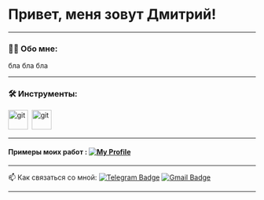 # Привет, меня зовут Дмитрий!

---

### :man_technologist: Обо мне:

бла бла бла


---

### 🛠 Инструменты:

<div>
  <img src="https://upload.wikimedia.org/wikipedia/commons/thumb/0/05/Scikit_learn_logo_small.svg/1280px-Scikit_learn_logo_small.svg.png" title="scikit learn" alt="git" width="40" height="40"/>&nbsp
  <img src="https://upload.wikimedia.org/wikipedia/commons/thumb/8/87/Sql_data_base_with_logo.png/800px-Sql_data_base_with_logo.png?20210130181641" title="SQL" alt="git" width="40" height="40"/>&nbsp
</div>

---
#### Примеры моих работ : [![My Profile](https://img.shields.io/badge/My%20Profile-8A2BE2)](https://github.com/JustLikeF1re/My_Profile) 

---



:mailbox: Как связаться со мной: [![Telegram Badge](https://img.shields.io/badge/-JustLikeFlame-blue?style=flat&logo=Telegram&logoColor=white)](https://t.me/JustLikeFlame) [![Gmail Badge](https://img.shields.io/badge/-Gmail-red?style=flat&logo=Gmail&logoColor=white)](mailto:skainett@gmail.com)

---
